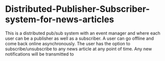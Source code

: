 # Distributed-Publisher-Subscriber-system-for-news-articles
This is a distributed pub/sub system with an event manager and where each user can be a publisher as well as a subscriber. A user can go offline and come back online asynchronously. The user has the option to subscribe/unsubscribe to any news article at any point of time. Any new notifications will be transmitted to 
